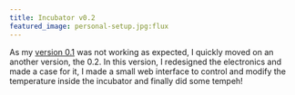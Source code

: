 ```yaml
---
title: Incubator v0.2
featured_image: personal-setup.jpg:flux
---
```


As my [version 0.1](incubator-v0-1.html) was not working as expected, I quickly moved on an another version, the 0.2. In this version, I redesigned the electronics and made a case for it, I made a small web interface to control and modify the temperature inside the incubator and finally did some tempeh!